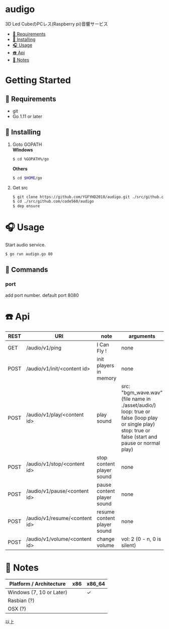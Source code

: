 # audigo
3D Led CubeのPCレス(Raspberry pi)音響サービス  

<!-- toc -->  
* [💊  Requirements](#-requirements)
* [📌 Installing](#-installing)
* [🎧  Usage](#-usage)
* [☎️  Api](#-api)
* [🎃  Notes](#-notes)
<!-- tocstop -->  

# Getting Started
## 💊 Requirements

* git
* Go 1.11 or later

## 📌 Installing

1. Goto GOPATH  
    **WIndows**
    ```sh
    $ cd %GOPATH%/go
    ```

    **Others**
    ```sh
    $ cd $HOME/go
    ```

2. Get src
    ```sh
    $ git clone https://github.com/YGFYHD2018/audigo.git ./src/github.com/code560/audigo
    $ cd ./src/github.com/code560/audigo
    $ dep ensure
    ```

# 🎧 Usage
Start audio service.
```sh
$ go run audigo.go 80
```

## 🔨 Commands

### port
add port number. default port 8080


# ☎️  Api
| REST | URI                             | note                          | arguments     |
|------|---------------------------------|-------------------------------|---------------|
| GET  | /audio/v1/ping                  | I Can Fly !                   | none          |
| POST | /audio/v1/init/\<content id>    | init players in memory        | none          |
| POST | /audio/v1/play/\<content id>    | play sound                    | src: "bgm_wave.wav" (file name in ./asset/audio/) <br>loop: true or false (loop play or single play) <br>stop: true or false (start and pause or normal play)        |
| POST | /audio/v1/stop/\<content id>    | stop content player sound     | none          |
| POST | /audio/v1/pause/\<content id>   | pause content player sound    | none          |
| POST | /audio/v1/resume/\<content id>  | resume content player sound   | none          |
| POST | /audio/v1/volume/\<content id>  | change volume                 | vol: 2 (0 - n, 0 is silent)          |



# 🎃 Notes

| Platform / Architecture        | x86 | x86_64 |
|--------------------------------|-----|--------|
| Windows (7, 10 or Later)       |     | ✓     |
| Rasbian (?)                    |     |        |
| OSX (?)                        |     |        |


以上  